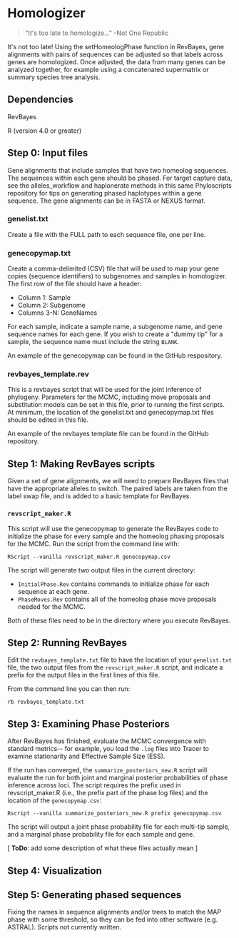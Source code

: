 # Homologizer

> "It's too late to homologize..." -Not One Republic

It's not too late! Using the setHomeologPhase function in RevBayes, gene alignments with pairs of sequences can be adjusted so that labels across genes are homologized. Once adjusted, the data from many genes can be analyzed together, for example using a concatenated supermatrix or summary species tree analysis.

## Dependencies

RevBayes

R (version 4.0 or greater)

## Step 0: Input files

Gene alignments that include samples that have two homeolog sequences. The sequences within each gene should be phased. For target capture data, see the alleles_workflow and haplonerate methods in this same Phyloscripts repository for tips on generating phased haplotypes within a gene sequence. The gene alignments can be in FASTA or NEXUS format.

### genelist.txt
Create a file with the FULL path to each sequence file, one per line.

### genecopymap.txt
Create a comma-delimited (CSV) file that will be used to map your gene copies (sequence identifiers) to subgenomes and samples in homologizer. The first row of the file should have a header:

* Column 1: Sample
* Column 2: Subgenome
* Columns 3-N: GeneNames

For each sample, indicate a sample name, a subgenome name, and gene sequence names for each gene. If you wish to create a "dummy tip" for a sample, the sequence name must include the string `BLANK`. 

An example of the genecopymap can be found in the GitHub respository.


### revbayes_template.rev

This is a revbayes script that will be used for the joint inference of phylogeny. Parameters for the MCMC, including move proposals and substitution models can be set in this file, prior to running the first scripts. At minimum, the location of the genelist.txt and genecopymap.txt files should be edited in this file.

An example of the revbayes template file can be found in the GitHub repository.

## Step 1: Making RevBayes scripts

Given a set of gene alignments, we will need to prepare RevBayes files that have the appropriate alleles to switch. The paired labels are taken from the label swap file, and is added to a basic template for RevBayes.

### `revscript_maker.R`

This script will use the genecopymap to generate the RevBayes code to initialize the phase for every sample and the homeolog phasing proposals for the MCMC. Run the script from the command line with:

```
RScript --vanilla revscript_maker.R genecopymap.csv
```

The script will generate two output files in the current directory:

* `InitialPhase.Rev` contains commands to initialize phase for each sequence at each gene.
* `PhaseMoves.Rev` contains all of the homeolog phase move proposals needed for the MCMC.

Both of these files need to be in the directory where you execute RevBayes.

## Step 2: Running RevBayes

Edit the `revbayes_template.txt` file to have the location of your `genelist.txt` file, the two output files from the `revscript_maker.R` script, and indicate a prefix for the output files in the first lines of this file. 

From the command line you can then run:

```
rb revbayes_template.txt
```

## Step 3: Examining Phase Posteriors

After RevBayes has finished, evaluate the MCMC convergence with standard metrics-- for example, you load the `.log` files into Tracer to examine stationarity and Effective Sample Size (ESS).

If the run has converged, the `summarize_posteriors_new.R` script will evaluate the run for both joint and marginal posterior probabilities of phase inference across loci. The script requires the prefix used in revscript_maker.R (i.e., the prefix part of the phase log files) and the location of the `genecopymap.csv`:

```
Rscript --vanilla summarize_posteriors_new.R prefix genecopymap.csv
```

The script will output a joint phase probability file for each multi-tip sample, and a marginal phase probability file for each sample and gene.

[ **ToDo**: add some description of what these files actually mean ]

## Step 4: Visualization

## Step 5: Generating phased sequences

Fixing the names in sequence alignments and/or trees to match the MAP phase with some threshold, so they can be fed into other software (e.g. ASTRAL). Scripts not currently written.